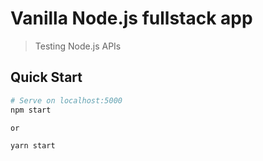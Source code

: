 # Vanilla Node.js fullstack app

> Testing Node.js APIs

## Quick Start

```bash
# Serve on localhost:5000
npm start

or

yarn start
```